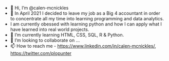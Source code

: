 - 👋 Hi, I’m @calen-mcnickles
- 👀 In April 2021 I decided to leave my job as a Big 4 accountant in order to concentrate all my time into learning programming and data analytics.
-  I am currently obessed with learning python and how I can apply what I have learned into real world projects. 
- 🌱 I’m currently learning HTML, CSS, SQL, R & Python.
- 💞️ I’m looking to collaborate on ...
- 📫 How to reach me - https://www.linkedin.com/in/calen-mcnickles/, https://twitter.com/plopunter

<!---
calen-mcnickles/calen-mcnickles is a ✨ special ✨ repository because its `README.md` (this file) appears on your GitHub profile.
You can click the Preview link to take a look at your changes.
--->
